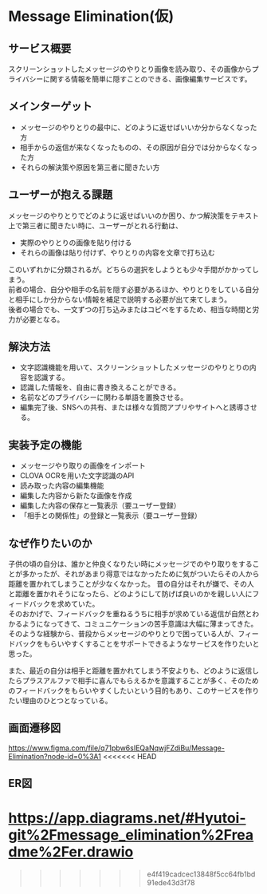 # Message Elimination(仮)

## サービス概要
スクリーンショットしたメッセージのやりとり画像を読み取り、その画像からプライバシーに関する情報を簡単に隠すことのできる、画像編集サービスです。

## メインターゲット
- メッセージのやりとりの最中に、どのように返せばいいか分からなくなった方
- 相手からの返信が来なくなったものの、その原因が自分では分からなくなった方
- それらの解決策や原因を第三者に聞きたい方

## ユーザーが抱える課題
メッセージのやりとりでどのように返せばいいのか困り、かつ解決策をテキスト上で第三者に聞きたい時に、ユーザーがとれる行動は、
- 実際のやりとりの画像を貼り付ける
- それらの画像は貼り付けず、やりとりの内容を文章で打ち込む<br>

このいずれかに分類されるが。どちらの選択をしようとも少々手間がかかってしまう。<br>
前者の場合、自分や相手の名前を隠す必要があるほか、やりとりをしている自分と相手にしか分からない情報を補足で説明する必要が出て来てしまう。<br>
後者の場合でも、一文ずつの打ち込みまたはコピペをするため、相当な時間と労力が必要となる。

## 解決方法
- 文字認識機能を用いて、スクリーンショットしたメッセージのやりとりの内容を認識する。
- 認識した情報を、自由に書き換えることができる。
- 名前などのプライバシーに関わる単語を置換させる。
- 編集完了後、SNSへの共有、または様々な質問アプリやサイトへと誘導させる。

## 実装予定の機能
- メッセージやり取りの画像をインポート
- CLOVA OCRを用いた文字認識のAPI
- 読み取った内容の編集機能
- 編集した内容から新たな画像を作成
- 編集した内容の保存と一覧表示（要ユーザー登録）
- 「相手との関係性」の登録と一覧表示（要ユーザー登録）

## なぜ作りたいのか
子供の頃の自分は、誰かと仲良くなりたい時にメッセージでのやり取りをすることが多かったが、それがあまり得意ではなかったために気がついたらその人から距離を置かれてしまうことが少なくなかった。
昔の自分はそれが嫌で、その人と距離を置かれそうになったら、どのようにして防げば良いのかを親しい人にフィードバックを求めていた。<br>
そのおかげで、フィードバックを重ねるうちに相手が求めている返信が自然とわかるようになってきて、コミュニケーションの苦手意識は大幅に薄まってきた。<br>
そのような経験から、普段からメッセージのやりとりで困っている人が、フィードバックをもらいやすくすることをサポートできるようなサービスを作りたいと思った。<br>

また、最近の自分は相手と距離を置かれてしまう不安よりも、どのように返信したらプラスアルファで相手に喜んでもらえるかを意識することが多く、そのためのフィードバックをもらいやすくしたいという目的もあり、このサービスを作りたい理由のひとつとなっている。

## 画面遷移図
https://www.figma.com/file/q71pbw6sIEQaNqwjFZdiBu/Message-Elimination?node-id=0%3A1
<<<<<<< HEAD

## ER図
https://app.diagrams.net/#Hyutoi-git%2Fmessage_elimination%2Freadme%2Fer.drawio
=======
>>>>>>> e4f419cadcec13848f5cc64fb1bd91ede43d3f78
